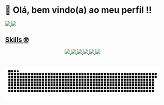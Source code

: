 # 👋 Olá, bem vindo(a) ao meu perfil !! 


<div>
  <a href="https://github.com/LuscaMD">
  <img height="180em" src="https://github-readme-stats.vercel.app/api?username=LuscaMD&show_icons=true&theme=dark&include_all_commits=true&count_private=true"/>
  <img height="180em" src="https://github-readme-stats.vercel.app/api/top-langs/?username=LuscaMD&layout=compact&langs_count=7&theme=dark"/>
</div>
    
## Skills :nerd_face:
<p align="center">
    <img height="40" src="https://img.shields.io/badge/HTML5-E34F26?style=for-the-badge&logo=html5&logoColor=white">
    <img height="40" src="https://img.shields.io/badge/CSS3-1572B6?style=for-the-badge&logo=css3&logoColor=white">
    <img height="40" src="https://img.shields.io/badge/Bootstrap-563D7C?style=for-the-badge&logo=bootstrap&logoColor=white">
    <img height="40" src="https://img.shields.io/badge/JavaScript-F7DF1E?style=for-the-badge&logo=javascript&logoColor=black">
    <img height="40" src="https://img.shields.io/badge/C%23-239120?style=for-the-badge&logo=c-sharp&logoColor=white">
    <img height="40" src="https://img.shields.io/badge/MySQL-e67e22?style=for-the-badge&logo=mysql&logoColor=white">
   
</p>

<!--
<p align="center">
    <img src="gif/readme.gif">
</p>
-->


#

![Snake animation](https://github.com/LuscaMD/LuscaMD/blob/output/github-contribution-grid-snake.svg)
